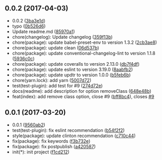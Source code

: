 <a name="0.0.2"></a>
## 0.0.2 (2017-04-03)

* 0.0.2 ([3ba3e1d](https://github.com/GitScrum/posthtml-class-to-css-module/commit/3ba3e1d))
* typo ([0b526d6](https://github.com/GitScrum/posthtml-class-to-css-module/commit/0b526d6))
* Update readme.md ([85970a1](https://github.com/GitScrum/posthtml-class-to-css-module/commit/85970a1))
* chore(changelog): Update changelog ([359f13b](https://github.com/GitScrum/posthtml-class-to-css-module/commit/359f13b))
* chore(package): update babel-preset-env to version 1.3.2 ([2cb3ae8](https://github.com/GitScrum/posthtml-class-to-css-module/commit/2cb3ae8))
* chore(package): update clean ([06d537b](https://github.com/GitScrum/posthtml-class-to-css-module/commit/06d537b))
* chore(package): update conventional-changelog-lint to version 1.1.8 ([5936c0c](https://github.com/GitScrum/posthtml-class-to-css-module/commit/5936c0c))
* chore(package): update coveralls to version 2.13.0 ([db7f4df](https://github.com/GitScrum/posthtml-class-to-css-module/commit/db7f4df))
* chore(package): update eslint to version 3.19.0 ([8aabfb2](https://github.com/GitScrum/posthtml-class-to-css-module/commit/8aabfb2))
* chore(package): update updtr to version 1.0.0 ([b5feb6b](https://github.com/GitScrum/posthtml-class-to-css-module/commit/b5feb6b))
* chore(yarn.lock): add yarn ([5007d72](https://github.com/GitScrum/posthtml-class-to-css-module/commit/5007d72))
* test(test-plugin): add test for #9 ([274d72e](https://github.com/GitScrum/posthtml-class-to-css-module/commit/274d72e))
* docs(readme): add description for option removeClass ([648e48b](https://github.com/GitScrum/posthtml-class-to-css-module/commit/648e48b))
* feat(index): add remove class option, close #9 ([bff8bc4](https://github.com/GitScrum/posthtml-class-to-css-module/commit/bff8bc4)), closes [#9](https://github.com/GitScrum/posthtml-class-to-css-module/issues/9)



<a name="0.0.1"></a>
## 0.0.1 (2017-03-20)

* 0.0.1 ([9560ab2](https://github.com/GitScrum/posthtml-class-to-css-module/commit/9560ab2))
* test(test-plugin): fix eslint recommendation ([b54f2f2](https://github.com/GitScrum/posthtml-class-to-css-module/commit/b54f2f2))
* style(package): update clinton recommendation ([c710c44](https://github.com/GitScrum/posthtml-class-to-css-module/commit/c710c44))
* fix(package): fix keywords ([f3b732e](https://github.com/GitScrum/posthtml-class-to-css-module/commit/f3b732e))
* fix(package): fix postpublish ([a420587](https://github.com/GitScrum/posthtml-class-to-css-module/commit/a420587))
* init(*): init project ([f1cd212](https://github.com/GitScrum/posthtml-class-to-css-module/commit/f1cd212))



